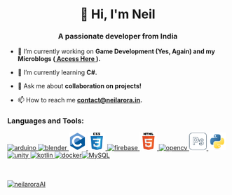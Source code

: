 
<h1 align="center">👋 Hi, I'm Neil</h1>
<h3 align="center">A passionate developer from India</h3>




- 🔭 I’m currently working on **Game Development (Yes, Again) and my Microblogs (<a href="https://logs.neilarora.in/"> Access Here </a>).**

- 🌱 I’m currently learning **C#.**

- 💬 Ask me about **collaboration on projects!**

- 📫 How to reach me **contact@neilarora.in.**

<h3 align="left">Languages and Tools:</h3>
<p align="left"> <a href="https://www.arduino.cc/" target="_blank" rel="noreferrer"> <img src="https://cdn.worldvectorlogo.com/logos/arduino-1.svg" alt="arduino" width="40" height="40"/> </a> <a href="https://www.blender.org/" target="_blank" rel="noreferrer"> <img src="https://download.blender.org/branding/community/blender_community_badge_white.svg" alt="blender" width="40" height="40"/> </a> <a href="https://www.cprogramming.com/" target="_blank" rel="noreferrer"> <img src="https://raw.githubusercontent.com/devicons/devicon/master/icons/c/c-original.svg" alt="c" width="40" height="40"/> </a> <a href="https://www.w3schools.com/css/" target="_blank" rel="noreferrer"> <img src="https://raw.githubusercontent.com/devicons/devicon/master/icons/css3/css3-original-wordmark.svg" alt="css3" width="40" height="40"/> </a> <a href="https://firebase.google.com/" target="_blank" rel="noreferrer"> <img src="https://www.vectorlogo.zone/logos/firebase/firebase-icon.svg" alt="firebase" width="40" height="40"/> </a> <a href="https://www.w3.org/html/" target="_blank" rel="noreferrer"> <img src="https://raw.githubusercontent.com/devicons/devicon/master/icons/html5/html5-original-wordmark.svg" alt="html5" width="40" height="40"/> </a> <a href="https://opencv.org/" target="_blank" rel="noreferrer"> <img src="https://www.vectorlogo.zone/logos/opencv/opencv-icon.svg" alt="opencv" width="40" height="40"/> </a> <a href="https://www.photoshop.com/en" target="_blank" rel="noreferrer"> <img src="https://raw.githubusercontent.com/devicons/devicon/master/icons/photoshop/photoshop-line.svg" alt="photoshop" width="40" height="40"/> </a> <a href="https://www.python.org" target="_blank" rel="noreferrer"> <img src="https://raw.githubusercontent.com/devicons/devicon/master/icons/python/python-original.svg" alt="python" width="40" height="40"/> </a> <a href="https://unity.com/" target="_blank" rel="noreferrer"> <img src="https://www.vectorlogo.zone/logos/unity3d/unity3d-icon.svg" alt="unity" width="40" height="40"/> </a> <a href="https://kotlinlang.org" target="_blank" rel="noreferrer"> <img src="https://mathiasfrohlich.gallerycdn.vsassets.io/extensions/mathiasfrohlich/kotlin/1.7.1/1581441165235/Microsoft.VisualStudio.Services.Icons.Default" alt="kotlin" width="40" height="40"/> 
<img src="https://external-content.duckduckgo.com/iu/?u=https%3A%2F%2Fwww.oreilly.com%2Fcontent%2Fwp-content%2Fuploads%2Fsites%2F2%2F2020%2F01%2Flarge_v-dark-212e499223241522b08a664ac16fd53e.png&f=1&nofb=1&ipt=7e9bd22b70154d523ca7dc97eff1156191c817fe7011035cce8baa42be6a30fc&ipo=images" alt="docker" width="40" height="40"/><img src="https://pngimg.com/uploads/mysql/mysql_PNG19.png" alt="MySQL" width="40" height="40"/></a> </p></br></br>


<div>
<a href="https://www.buymeacoffee.com/neilaroraAI"> <img align="center" src="https://cdn.buymeacoffee.com/buttons/v2/default-yellow.png" height="50" width="210" alt="neilaroraAI" /></a>
</div>
